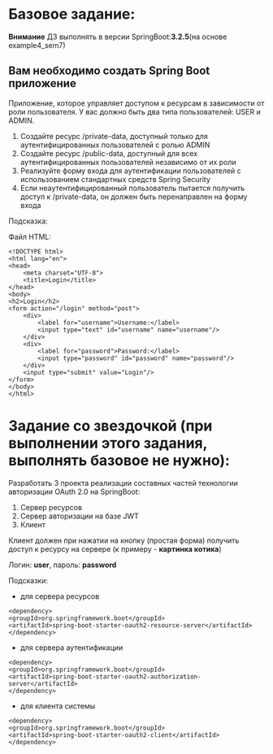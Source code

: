 
# Базовое задание:

**Внимание** ДЗ выполнять в версии SpringBoot:**3.2.5**(на основе example4_sem7)

## Вам необходимо создать Spring Boot приложение

Приложение, которое управляет доступом к ресурсам в зависимости от роли пользователя. У вас должно быть два типа пользователей: USER и ADMIN. 

1. Создайте ресурс /private-data, доступный только для аутентифицированных пользователей с ролью ADMIN
2. Создайте ресурс /public-data, доступный для всех аутентифицированных пользователей независимо от их роли
3. Реализуйте форму входа для аутентификации пользователей с использованием стандартных средств Spring Security
4. Если неаутентифицированный пользователь пытается получить доступ к /private-data, он должен быть перенаправлен на форму входа


Подсказка:

Файл HTML:
``` 
<!DOCTYPE html>
<html lang="en">
<head>
    <meta charset="UTF-8">
    <title>Login</title>
</head>
<body>
<h2>Login</h2>
<form action="/login" method="post">
    <div>
        <label for="username">Username:</label>
        <input type="text" id="username" name="username"/>
    </div>
    <div>
        <label for="password">Password:</label>
        <input type="password" id="password" name="password"/>
    </div>
    <input type="submit" value="Login"/>
</form>
</body>
</html>
```

# Задание со звездочкой (при выполнении этого задания, выполнять базовое не нужно):

Разработать 3 проекта реализации составных частей технологии авторизации OAuth 2.0 на SpringBoot:

1. Сервер ресурсов
2. Сервер авторизации на базе JWT
3. Клиент

Клиент должен при нажатии на кнопку (простая форма) получить доступ к ресурсу на сервере (к примеру - **картинка котика**)

Логин: **user**, пароль: **password**

Подсказки:

- для сервера ресурсов

```
<dependency>
<groupId>org.springframework.boot</groupId>
<artifactId>spring-boot-starter-oauth2-resource-server</artifactId>
</dependency>
```

- для сервера аутентификации 

```
<dependency>
<groupId>org.springframework.boot</groupId>
<artifactId>spring-boot-starter-oauth2-authorization-server</artifactId>
</dependency>
```

- для клиента системы

```
<dependency>
<groupId>org.springframework.boot</groupId>
<artifactId>spring-boot-starter-oauth2-client</artifactId>
</dependency>
```




